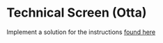 # Technical Screen (Otta)

Implement a solution for the instructions [found here](https://thoughtfulautomation.notion.site/Platform-Technical-Screen-b61b6f6980714c198dc49b91dd23d695)


